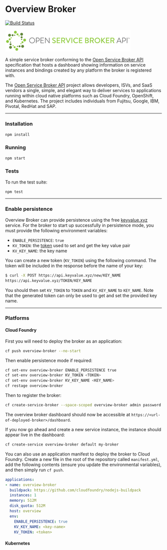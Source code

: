 # Overview Broker
[![Build Status](https://travis-ci.org/mattmcneeney/overview-broker.svg?branch=master)](https://travis-ci.org/mattmcneeney/overview-broker)

![Open Service Broker API](images/openservicebrokerapi.png)

A simple service broker conforming to the [Open Service Broker API](https://github.com/openservicebrokerapi/servicebroker/) specification that hosts a dashboard showing information on service instances and bindings created by any platform the broker is registered with.

The [Open Service Broker API](https://www.openservicebrokerapi.org/) project allows developers, ISVs, and SaaS vendors a single, simple, and elegant way to deliver services to applications running within cloud native platforms such as Cloud Foundry, OpenShift, and Kubernetes. The project includes individuals from Fujitsu, Google, IBM, Pivotal, RedHat and SAP.

---

### Installation
```bash
npm install
```

### Running
```bash
npm start
```

### Tests

To run the test suite:
```bash
npm test
```

---

### Enable persistence

Overview Broker can provide persistence using the free [keyvalue.xyz](https://keyvalue.xyz/) service. For the broker to start up successfully in persistence mode, you must provide the following environment variables:
* `ENABLE_PERSISTENCE`: `true`
* `KV_TOKEN`: the [token](https://github.com/kvaas/docs/blob/master/REST%20API.md#post-newkey) used to set and get the key value pair
* `KV_KEY_NAME`: the key name

You can create a new token (`KV_TOKEN`) using the following command. The token will be included in the response before the name of your key:
```bash
$ curl -X POST https://api.keyvalue.xyz/new/KEY_NAME
https://api.keyvalue.xyz/TOKEN/KEY_NAME
```

You should then set `KV_TOKEN` to `TOKEN` and `KV_KEY_NAME` to `KEY_NAME`.
Note that the generated token can only be used to get and set the provided key name.

---

### Platforms

#### Cloud Foundry 

First you will need to deploy the broker as an application:
```bash
cf push overview-broker --no-start
```

Then enable persistence mode if required:
```bash
cf set-env overview-broker ENABLE_PERSISTENCE true
cf set-env overview-broker KV_TOKEN <TOKEN>
cf set-env overview-broker KV_KEY_NAME <KEY_NAME>
cf restage overview-broker
```

Then to register the broker:
```bash
cf create-service-broker --space-scoped overview-broker admin password <url-of-deployed-broker>
```

The overview broker dashboard should now be accessible at `https://<url-of-deployed-broker>/dashboard`.

If you now go ahead and create a new service instance, the instance should appear live in the dashboard:
```bash
cf create-service overview-broker default my-broker
```

You can also use an application manifest to deploy the broker to Cloud Foundry. Create a new file in the root of the repository called `manifest.yml`, add the following contents (ensure you update the environmental variables), and then simply run `cf push`.
```yaml
applications:
- name: overview-broker
  buildpack: https://github.com/cloudfoundry/nodejs-buildpack
  instances: 1
  memory: 512M
  disk_quota: 512M
  host: overview
  env:
    ENABLE_PERSISTENCE: true
    KV_KEY_NAME: <key-name>
    KV_TOKEN: <token>
```

#### Kubernetes

